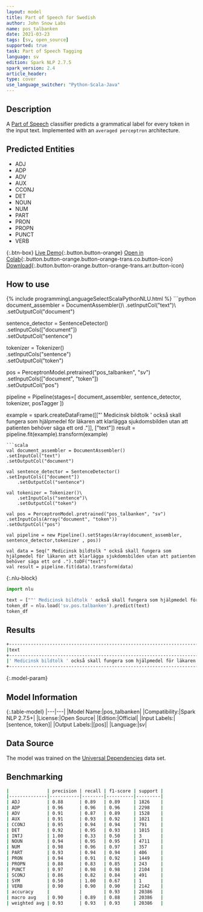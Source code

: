 ```yaml
---
layout: model
title: Part of Speech for Swedish
author: John Snow Labs
name: pos_talbanken
date: 2021-03-23
tags: [sv, open_source]
supported: true
task: Part of Speech Tagging
language: sv
edition: Spark NLP 2.7.5
spark_version: 2.4
article_header:
type: cover
use_language_switcher: "Python-Scala-Java"
---
```


## Description

A [Part of Speech](https://en.wikipedia.org/wiki/Part_of_speech) classifier predicts a grammatical label for every token in the input text. Implemented with an `averaged perceptron` architecture.

## Predicted Entities

- ADJ
- ADP
- ADV
- AUX
- CCONJ
- DET
- NOUN
- NUM
- PART
- PRON
- PROPN
- PUNCT
- VERB

{:.btn-box}
[Live Demo](https://demo.johnsnowlabs.com/public/GRAMMAR_EN/){:.button.button-orange}
[Open in Colab](https://colab.research.google.com/github/JohnSnowLabs/spark-nlp-workshop/blob/master/tutorials/streamlit_notebooks/GRAMMAR_EN.ipynb){:.button.button-orange.button-orange-trans.co.button-icon}
[Download](https://s3.amazonaws.com/auxdata.johnsnowlabs.com/public/models/pos_talbanken_sv_2.7.5_2.4_1616511099635.zip){:.button.button-orange.button-orange-trans.arr.button-icon}

## How to use



<div class="tabs-box" markdown="1">
{% include programmingLanguageSelectScalaPythonNLU.html %}
```python
document_assembler = DocumentAssembler()\
.setInputCol("text")\
.setOutputCol("document")

sentence_detector = SentenceDetector()\
.setInputCols(["document"])\
.setOutputCol("sentence")


tokenizer = Tokenizer()\
    .setInputCols("sentence")\
    .setOutputCol("token")

pos = PerceptronModel.pretrained("pos_talbanken", "sv")\
.setInputCols(["document", "token"])\
.setOutputCol("pos")

pipeline = Pipeline(stages=[
document_assembler,
sentence_detector,
tokenizer,
posTagger
])

example = spark.createDataFrame([["' Medicinsk bildtolk ' också skall fungera som hjälpmedel för läkaren att klarlägga sjukdomsbilden utan att patienten behöver säga ett ord ."]], ["text"])
result = pipeline.fit(example).transform(example)
```
```scala
val document_assembler = DocumentAssembler()
.setInputCol("text")
.setOutputCol("document")

val sentence_detector = SentenceDetector()
.setInputCols(["document"])
	.setOutputCol("sentence")

val tokenizer = Tokenizer()\
    .setInputCols("sentence")\
    .setOutputCol("token")

val pos = PerceptronModel.pretrained("pos_talbanken", "sv")
.setInputCols(Array("document", "token"))
.setOutputCol("pos")

val pipeline = new Pipeline().setStages(Array(document_assembler, sentence_detector,tokenizer , pos))

val data = Seq(" Medicinsk bildtolk " också skall fungera som hjälpmedel för läkaren att klarlägga sjukdomsbilden utan att patienten behöver säga ett ord .").toDF("text")
val result = pipeline.fit(data).transform(data)
```

{:.nlu-block}
```python
import nlu

text = [""' Medicinsk bildtolk ' också skall fungera som hjälpmedel för läkaren att klarlägga sjukdomsbilden utan att patienten behöver säga ett ord .""]
token_df = nlu.load('sv.pos.talbanken').predict(text)
token_df
```
</div>

## Results

```bash
+---------------------------------------------------------------------------------------------------------------------------------------------+----------------------------------------------------------------------------------------------------------------------------------+
|text                                                                                                                                         |result                                                                                                                            |
+---------------------------------------------------------------------------------------------------------------------------------------------+----------------------------------------------------------------------------------------------------------------------------------+
|' Medicinsk bildtolk ' också skall fungera som hjälpmedel för läkaren att klarlägga sjukdomsbilden utan att patienten behöver säga ett ord . |[PUNCT, ADJ, NOUN, PUNCT, ADV, AUX, VERB, SCONJ, NOUN, ADP, NOUN, PART, VERB, NOUN, ADP, SCONJ, NOUN, AUX, VERB, DET, NOUN, PUNCT]|
+---------------------------------------------------------------------------------------------------------------------------------------------+----------------------------------------------------------------------------------------------------------------------------------+
```

{:.model-param}
## Model Information

{:.table-model}
|---|---|
|Model Name:|pos_talbanken|
|Compatibility:|Spark NLP 2.7.5+|
|License:|Open Source|
|Edition:|Official|
|Input Labels:|[sentence, token]|
|Output Labels:|[pos]|
|Language:|sv|

## Data Source

The model was trained on the [Universal Dependencies](https://www.universaldependencies.org) data set.

## Benchmarking

```bash
|              | precision | recall | f1-score | support |
|--------------|-----------|--------|----------|---------|
| ADJ          | 0.88      | 0.89   | 0.89     | 1826    |
| ADP          | 0.96      | 0.96   | 0.96     | 2298    |
| ADV          | 0.91      | 0.87   | 0.89     | 1528    |
| AUX          | 0.91      | 0.93   | 0.92     | 1021    |
| CCONJ        | 0.95      | 0.94   | 0.94     | 791     |
| DET          | 0.92      | 0.95   | 0.93     | 1015    |
| INTJ         | 1.00      | 0.33   | 0.50     | 3       |
| NOUN         | 0.94      | 0.95   | 0.95     | 4711    |
| NUM          | 0.98      | 0.96   | 0.97     | 357     |
| PART         | 0.93      | 0.94   | 0.94     | 406     |
| PRON         | 0.94      | 0.91   | 0.92     | 1449    |
| PROPN        | 0.88      | 0.83   | 0.85     | 243     |
| PUNCT        | 0.97      | 0.98   | 0.98     | 2104    |
| SCONJ        | 0.86      | 0.82   | 0.84     | 491     |
| SYM          | 0.50      | 1.00   | 0.67     | 1       |
| VERB         | 0.90      | 0.90   | 0.90     | 2142    |
| accuracy     |           |        | 0.93     | 20386   |
| macro avg    | 0.90      | 0.89   | 0.88     | 20386   |
| weighted avg | 0.93      | 0.93   | 0.93     | 20386   |
```